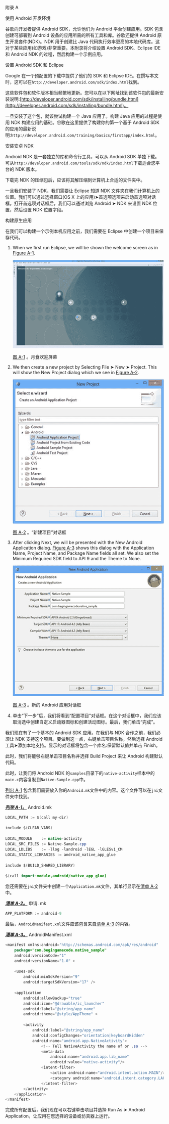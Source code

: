 附录 A

使用 Android 开发环境

谷歌向开发者提供 Android SDK，允许他们为 Android 平台创建应用。SDK 包含创建可部署到 Android 设备的应用所需的所有工具和库。谷歌还提供 Android 原生开发套件(NDK)。NDK 用于创建比 Java 代码执行效率更高的本地代码库。这对于某些应用(如游戏)非常重要。本附录将介绍设置 Android SDK、Eclipse IDE 和 Android NDK 的过程，然后构建一个示例应用。

设置 Android SDK 和 Eclipse

Google 在一个预配置的下载中提供了他们的 SDK 和 Eclipse IDE。在撰写本文时，这可以在`http://developer.android.com/sdk/index.html`找到。

这些软件包和软件版本相当频繁地更新。您可以在以下网址找到该软件包的最新安装说明:[http://developer.android.com/sdk/installing/bundle.html](http://developer.android.com/sdk/installing/bundle.html)。

一旦安装了这个包，就该尝试构建一个 Java 应用了。构建 Java 应用的过程是使用 NDK 构建应用的基础。谷歌在这里提供了构建你的第一个基于 Android SDK 的应用的最新说明:`http://developer.android.com/training/basics/firstapp/index.html`。

安装安卓 NDK

Android NDK 是一套独立的库和命令行工具，可以从 Android SDK 单独下载。可从`http://developer.android.com/tools/sdk/ndk/index.html`下载适合您平台的 NDK 版本。

下载完 NDK 的压缩包后，应该将其解压缩到计算机上合适的文件夹中。

一旦我们安装了 NDK，我们需要让 Eclipse 知道 NDK 文件夹在我们计算机上的位置。我们可以通过选择窗口(OS X 上的应用)➤首选项选项来启动首选项对话框。打开首选项对话框后，我们可以通过浏览 Android ➤ NDK 来设置 NDK 位置，然后设置 NDK 位置字段。

构建原生应用

在我们可以构建一个示例本机应用之前，我们需要在 Eclipse 中创建一个项目来保存代码。

1.  When we first run Eclipse, we will be shown the welcome screen as in [Figure A-1](#Fig1).

    ![9781430258308_App-01.jpg](img/9781430258308_App-01.jpg)

    [图 A-1](#_Fig1) 。月食欢迎屏幕

2.  We then create a new project by Selecting File ➤ New ➤ Project. This will show the New Project dialog which we see in [Figure A-2](#Fig2).

    ![9781430258308_App-02.jpg](img/9781430258308_App-02.jpg)

    [图 A-2](#_Fig2) 。“新建项目”对话框

3.  After clicking Next, we will be presented with the New Android Application dialog. [Figure A-3](#Fig3) shows this dialog with the Application Name, Project Name, and Package Name fields all set. We also set the Minimum Required SDK field to API 9 and the Theme to None.

    ![9781430258308_App-03.jpg](img/9781430258308_App-03.jpg)

    [图 A-3](#_Fig3) 。新的 Android 应用对话框

4.  单击“下一步”后，我们将看到“配置项目”对话框。在这个对话框中，我们应该取消选中创建自定义启动器图标和创建活动图标。最后，我们单击“完成”。

我们现在有了一个基本的 Android SDK 应用。在我们与 NDK 合作之前，我们必须让 NDK 支持这个项目。要做到这一点，右键单击项目名称，然后选择 Android 工具➤添加本地支持。显示的对话框将包含一个库名:保留默认值并单击 Finish。

此时，我们将能够右键单击项目名称并选择 Build Project 来让 Android 构建默认代码。

此时，让我们将 Android NDK 的`samples`目录下的`native-activity`样本中的`main.c`内容复制到`Native-Sample.cpp`中。

[列出 A-1](#list1) 包含我们需要放入你的`Android.mk`文件中的内容。这个文件可以在`jni`文件夹中找到。

[***列举 A-1。***](#_list1) Android.mk

```java
LOCAL_PATH := $(call my-dir)

include $(CLEAR_VARS)

LOCAL_MODULE    := native-activity
LOCAL_SRC_FILES := Native-Sample.cpp
LOCAL_LDLIBS    := -llog -landroid -lEGL -lGLESv1_CM
LOCAL_STATIC_LIBRARIES := android_native_app_glue

include $(BUILD_SHARED_LIBRARY)

$(call import-module,android/native_app_glue)

```

您还需要在`jni`文件夹中创建一个`Application.mk`文件，其单行显示在[清单 A-2](#list2) 中。

[***清单 A-2。***](#_list2) 申请. mk

```java
APP_PLATFORM := android-9

```

最后，`AndroidManifest.xml`文件应该包含来自[清单 A-3](#list3) 的内容。

[***清单 A-3。***](#_list3) AndroidManifest.xml

```java
<manifest xmlns:android="http://schemas.android.com/apk/res/android"
    package="com.begingamecode.native_sample"
    android:versionCode="1"
    android:versionName="1.0" >

    <uses-sdk
        android:minSdkVersion="9"
        android:targetSdkVersion="17" />

    <application
        android:allowBackup="true"
        android:icon="@drawable/ic_launcher"
        android:label="@string/app_name"
        android:theme="@style/AppTheme" >

        <activity
            android:label="@string/app_name"
            android:configChanges="orientation|keyboardHidden"
            android:name="android.app.NativeActivity">
                <!-- Tell NativeActivity the name of or .so -->
                <meta-data
                    android:name="android.app.lib_name"
                    android:value="native-activity"/>
                <intent-filter>
                    <action android:name="android.intent.action.MAIN"/>
                    <category android:name="android.intent.category.LAUNCHER"/>
                </intent-filter>
        </activity>
    </application>
</manifest>

```

完成所有配置后，我们现在可以右键单击项目并选择 Run As ➤ Android Application，让应用在您选择的设备或仿真器上运行。